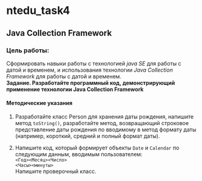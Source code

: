# ntedu_task4  
## Java Collection Framework  
### Цель работы:  
Сформировать навыки работы с технологией _java SE_ для работы с датой
и временем, и использования технологии _Java Collection Framework_ для
работы с датой и временем.  
**Задание. Разработайте программный код, демонстрирующий
применение технологии Java Collection Framework**  

#### Методические указания  
1. Разработайте класс Person для хранения даты рождения, напишите
метод `toString()`, разработайте метод, возвращающий строковое
представление даты рождения по вводимому в метод формату даты
(например, короткий, средний и полный формат даты).  

2. Напишите код, который формирует объекты `Date` и `Calendar` по
следующим данным, вводимым пользователем:  
`<Год><Месяц><Число>`  
`<Часы><минуты>`  
Напишите проверочный класс.
